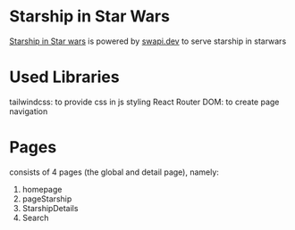 # Starship in Star Wars
[Starship in Star wars](https://starwars-starship-list.netlify.app/) is powered by [swapi.dev](https://swapi.dev/) to serve starship in starwars

# Used Libraries
tailwindcss: to provide css in js styling
React Router DOM: to create page navigation

# Pages
consists of 4 pages (the global and detail page), namely:
1. homepage
2. pageStarship
3. StarshipDetails
4. Search


